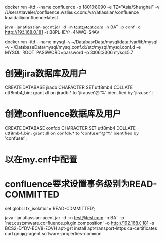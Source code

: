 <!--
 * @Author: Aladdin
 * @Date: 2020-05-18 16:03:09
 * @LastEditTime: 2020-05-19 11:46:06
 * @FilePath: /Atlassian/README.md
 * @Description: file description
--> 
docker run -itd --name confluence -p 18010:8090 -e TZ="Asia/Shanghai" -v /Users/traveler/confluence.wzlinux.com:/var/atlassian/confluence kuaidaili/confluence:latest

java -jar atlassian-agent.jar -d -m test@test.com -n BAT -p conf -o http://192.168.0.181 -s B8PL-IEY4-4NWQ-S4AV


docker run -itd --name mysql -v ~/DatabaseData/mysql/data:/var/lib/mysql -v ~/DatabaseData/mysql/mysql.conf.d:/etc/mysql/mysql.conf.d -e MYSQL_ROOT_PASSWORD=password -p 3306:3306 mysql:5.7

# 创建jira数据库及用户
CREATE DATABASE jiradb CHARACTER SET utf8mb4 COLLATE utf8mb4_bin;
grant all on jiradb.* to 'jirauser'@'%' identified by 'jirauser';

# 创建confluence数据库及用户
CREATE DATABASE confdb CHARACTER SET utf8mb4 COLLATE utf8mb4_bin;
grant all on confdb.* to 'confuser'@'%' identified by 'confuser';

# 以在my.cnf中配置
# confluence要求设置事务级别为READ-COMMITTED
set global tx_isolation='READ-COMMITTED';


java -jar atlassian-agent.jar -d -m test@test.com -n BAT -p 'net.customware.confluence.plugin.composition' -o http://192.168.0.181 -s BCS2-DYDV-ECV8-ZOVH
apt-get install apt-transport-https ca-certificates curl gnupg-agent software-properties-common